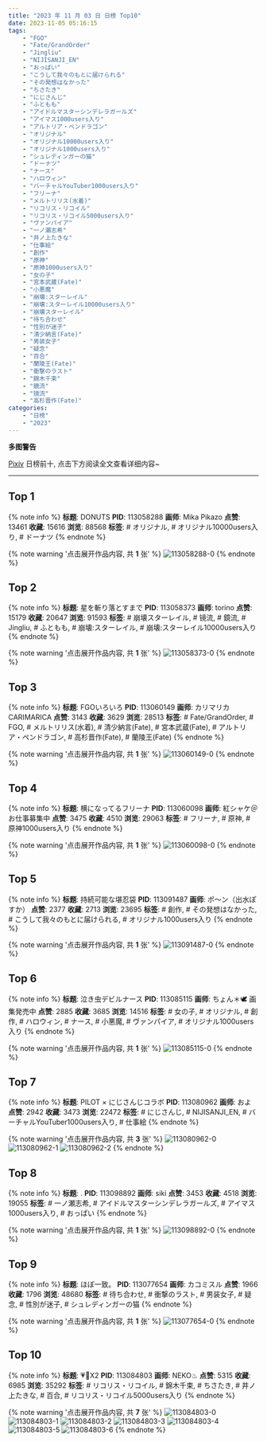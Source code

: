 ```yaml
---
title: "2023 年 11 月 03 日 日榜 Top10"
date: 2023-11-05 05:16:15
tags:
    - "FGO"
    - "Fate/GrandOrder"
    - "Jingliu"
    - "NIJISANJI_EN"
    - "おっぱい"
    - "こうして我々のもとに届けられる"
    - "その発想はなかった"
    - "ちさたき"
    - "にじさんじ"
    - "ふともも"
    - "アイドルマスターシンデレラガールズ"
    - "アイマス1000users入り"
    - "アルトリア・ペンドラゴン"
    - "オリジナル"
    - "オリジナル10000users入り"
    - "オリジナル1000users入り"
    - "シュレディンガーの猫"
    - "ドーナツ"
    - "ナース"
    - "ハロウィン"
    - "バーチャルYouTuber1000users入り"
    - "フリーナ"
    - "メルトリリス(水着)"
    - "リコリス・リコイル"
    - "リコリス・リコイル5000users入り"
    - "ヴァンパイア"
    - "一ノ瀬志希"
    - "井ノ上たきな"
    - "仕事絵"
    - "創作"
    - "原神"
    - "原神1000users入り"
    - "女の子"
    - "宮本武蔵(Fate)"
    - "小悪魔"
    - "崩壊:スターレイル"
    - "崩壊:スターレイル10000users入り"
    - "崩壊スターレイル"
    - "待ち合わせ"
    - "性別が迷子"
    - "清少納言(Fate)"
    - "男装女子"
    - "疑念"
    - "百合"
    - "蘭陵王(Fate)"
    - "衝撃のラスト"
    - "錦木千束"
    - "鏡流"
    - "镜流"
    - "高杉晋作(Fate)"
categories:
    - "日榜"
    - "2023"
---
```


<i class="fa fa-triangle-exclamation"></i>**多图警告**<i class="fa fa-triangle-exclamation"></i>

[Pixiv](https://www.pixiv.net/) 日榜前十, 点击下方阅读全文查看详细内容~

<!-- more -->

---

## Top 1

{% note info %}
**标题**: DONUTS
**PID**: 113058288 **画师**: Mika Pikazo
**点赞**: 13461 **收藏**: 15616 **浏览**: 88568
**标签**: # オリジナル, # オリジナル10000users入り, # ドーナツ
{% endnote %}

{% note warning '点击展开作品内容, 共 **1** 张' %}
![113058288-0](https://i.pixiv.re/img-original/img/2023/11/02/00/00/01/113058288_p0.png)
{% endnote %}

## Top 2

{% note info %}
**标题**: 星を斬り落とすまで
**PID**: 113058373 **画师**: torino
**点赞**: 15179 **收藏**: 20647 **浏览**: 91593
**标签**: # 崩壊スターレイル, # 镜流, # 鏡流, # Jingliu, # ふともも, # 崩壊:スターレイル, # 崩壊:スターレイル10000users入り
{% endnote %}

{% note warning '点击展开作品内容, 共 **1** 张' %}
![113058373-0](https://i.pixiv.re/img-original/img/2023/11/02/00/00/18/113058373_p0.jpg)
{% endnote %}

## Top 3

{% note info %}
**标题**: FGOいろいろ
**PID**: 113060149 **画师**: カリマリカCARIMARICA
**点赞**: 3143 **收藏**: 3629 **浏览**: 28513
**标签**: # Fate/GrandOrder, # FGO, # メルトリリス(水着), # 清少納言(Fate), # 宮本武蔵(Fate), # アルトリア・ペンドラゴン, # 高杉晋作(Fate), # 蘭陵王(Fate)
{% endnote %}

{% note warning '点击展开作品内容, 共 **1** 张' %}
![113060149-0](https://i.pixiv.re/img-original/img/2023/11/02/00/52/48/113060149_p0.png)
{% endnote %}

## Top 4

{% note info %}
**标题**: 横になってるフリーナ
**PID**: 113060098 **画师**: 紅シャケ＠お仕事募集中
**点赞**: 3475 **收藏**: 4510 **浏览**: 29063
**标签**: # フリーナ, # 原神, # 原神1000users入り
{% endnote %}

{% note warning '点击展开作品内容, 共 **1** 张' %}
![113060098-0](https://i.pixiv.re/img-original/img/2023/11/02/00/50/54/113060098_p0.jpg)
{% endnote %}

## Top 5

{% note info %}
**标题**: 持続可能な堪忍袋
**PID**: 113091487 **画师**: ポ～ン（出水ぽすか）
**点赞**: 2377 **收藏**: 2713 **浏览**: 23695
**标签**: # 創作, # その発想はなかった, # こうして我々のもとに届けられる, # オリジナル1000users入り
{% endnote %}

{% note warning '点击展开作品内容, 共 **1** 张' %}
![113091487-0](https://i.pixiv.re/img-original/img/2023/11/03/07/30/00/113091487_p0.jpg)
{% endnote %}

## Top 6

{% note info %}
**标题**: 泣き虫デビルナース
**PID**: 113085115 **画师**: ちょん＊🕊 画集発売中
**点赞**: 2885 **收藏**: 3685 **浏览**: 14516
**标签**: # 女の子, # オリジナル, # 創作, # ハロウィン, # ナース, # 小悪魔, # ヴァンパイア, # オリジナル1000users入り
{% endnote %}

{% note warning '点击展开作品内容, 共 **1** 张' %}
![113085115-0](https://i.pixiv.re/img-original/img/2023/11/03/00/54/56/113085115_p0.png)
{% endnote %}

## Top 7

{% note info %}
**标题**: PILOT × にじさんじコラボ
**PID**: 113080962 **画师**: およ
**点赞**: 2942 **收藏**: 3473 **浏览**: 22472
**标签**: # にじさんじ, # NIJISANJI_EN, # バーチャルYouTuber1000users入り, # 仕事絵
{% endnote %}

{% note warning '点击展开作品内容, 共 **3** 张' %}
![113080962-0](https://i.pixiv.re/img-original/img/2023/11/02/22/04/28/113080962_p0.jpg)
![113080962-1](https://i.pixiv.re/img-original/img/2023/11/02/22/04/28/113080962_p1.jpg)
![113080962-2](https://i.pixiv.re/img-original/img/2023/11/02/22/04/28/113080962_p2.jpg)
{% endnote %}

## Top 8

{% note info %}
**标题**: .
**PID**: 113098892 **画师**: siki
**点赞**: 3453 **收藏**: 4518 **浏览**: 19055
**标签**: # 一ノ瀬志希, # アイドルマスターシンデレラガールズ, # アイマス1000users入り, # おっぱい
{% endnote %}

{% note warning '点击展开作品内容, 共 **1** 张' %}
![113098892-0](https://i.pixiv.re/img-original/img/2023/11/03/14/59/15/113098892_p0.jpg)
{% endnote %}

## Top 9

{% note info %}
**标题**: ほぼ一致。
**PID**: 113077654 **画师**: カコミスル
**点赞**: 1966 **收藏**: 1796 **浏览**: 48680
**标签**: # 待ち合わせ, # 衝撃のラスト, # 男装女子, # 疑念, # 性別が迷子, # シュレディンガーの猫
{% endnote %}

{% note warning '点击展开作品内容, 共 **1** 张' %}
![113077654-0](https://i.pixiv.re/img-original/img/2023/11/02/20/53/05/113077654_p0.jpg)
{% endnote %}

## Top 10

{% note info %}
**标题**: 💗💙X2
**PID**: 113084803 **画师**: NEKO♨
**点赞**: 5315 **收藏**: 6985 **浏览**: 35292
**标签**: # リコリス・リコイル, # 錦木千束, # ちさたき, # 井ノ上たきな, # 百合, # リコリス・リコイル5000users入り
{% endnote %}

{% note warning '点击展开作品内容, 共 **7** 张' %}
![113084803-0](https://i.pixiv.re/img-original/img/2023/11/03/00/01/42/113084803_p0.jpg)
![113084803-1](https://i.pixiv.re/img-original/img/2023/11/03/00/01/42/113084803_p1.jpg)
![113084803-2](https://i.pixiv.re/img-original/img/2023/11/03/00/01/42/113084803_p2.jpg)
![113084803-3](https://i.pixiv.re/img-original/img/2023/11/03/00/01/42/113084803_p3.jpg)
![113084803-4](https://i.pixiv.re/img-original/img/2023/11/03/00/01/42/113084803_p4.jpg)
![113084803-5](https://i.pixiv.re/img-original/img/2023/11/03/00/01/42/113084803_p5.jpg)
![113084803-6](https://i.pixiv.re/img-original/img/2023/11/03/00/01/42/113084803_p6.jpg)
{% endnote %}
